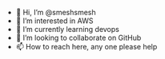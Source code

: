 - 👋 Hi, I’m @smeshsmesh
- 👀 I’m interested in AWS
- 🌱 I’m currently learning devops
- 💞️ I’m looking to collaborate on GitHub
- 📫 How to reach here, any one please help

<!---
smeshsmesh/smeshsmesh is a ✨ special ✨ repository because its `README.md` (this file) appears on your GitHub profile.
You can click the Preview link to take a look at your changes.
--->
